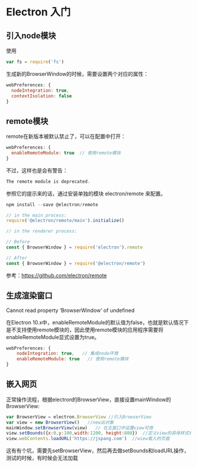 # Electron 入门

## 引入node模块

使用
```js
var fs = require('fs')
```

生成新的BrowserWindow的时候，需要设置两个对应的属性：

```js
webPreferences: {
  nodeIntegration: true,
  contextIsolation: false
}
```

## remote模块
remote在新版本被默认禁止了，可以在配置中打开：

```js
webPreferences: {
  enableRemoteModule: true  // 使用remote模块
}
```

不过，这样也是会有警告：
```js
The remote module is deprecated.
```

参照它的提示来的话，通过安装单独的模块 electron/remote 来配置。

```js
npm install --save @electron/remote
```
```js
// in the main process:
require('@electron/remote/main').initialize()
```
```js
// in the renderer process:

// Before
const { BrowserWindow } = require('electron').remote

// After
const { BrowserWindow } = require('@electron/remote')
```

参考：https://github.com/electron/remote

## 生成渲染窗口
Cannot read property ‘BrowserWindow‘ of undefined

在Electron 10.x中，enableRemoteModule的默认值为false，也就是默认情况下是不支持使用remote模块的，因此使用remote模块的应用程序需要将enableRemoteModule显式设置为true。

```js
webPreferences: {     
	nodeIntegration: true,   // 集成node环境
	enableRemoteModule: true   // 使用remote模块
}
```

## 嵌入网页

正常操作流程，根据electron的BrowserView，直接设置mainWindow的BrowserView:
```js
var BrowserView = electron.BrowserView //引入BrowserView
var view = new BrowserView()   //new出对象
mainWindow.setBrowserView(view)   // 在主窗口中设置view可用
view.setBounds({x:0,y:100,width:1200, height:800})  //定义view的具体样式和位置
view.webContents.loadURL('https://jspang.com')  //wiew载入的页面
```

这有有个坑，需要先setBrowserView，然后再去做setBounds和loadURL操作，测试的时候，有时候会无法加载
